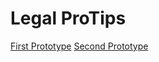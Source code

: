 # Legal ProTips
[First Prototype](https://legal-pro-tips.herokuapp.com)
[Second Prototype](https://legal-pro-tips-v2.herokuapp.com)
